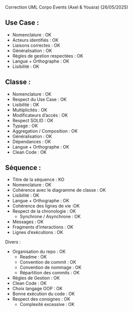 Correction UML Corpo Events (Axel & Yousra) (26/05/2025)

## Use Case :

- Nomenclature : OK
- Acteurs identifiés : OK
- Liaisons correctes : OK
- Généralisation : OK
- Règles de gestion respectées : OK
- Langue + Orthographe : OK
- Lisibilité : OK

## Classe :

- Nomenclature : OK
- Respect du Use Case : OK
- Lisibilité : OK
- Multiplicités : OK
- Modificateurs d’accès : OK
- Respect SOLID : OK
- Typage : OK
- Aggregation / Composition : OK
- Généralisation : OK
- Dépendances : OK
- Langue + Orthographe : OK
- Clean Code : OK

## Séquence :

- Titre de la séquence : KO
- Nomenclature : OK
- Cohérence avec le diagramme de classe : OK
- Lisibilité : OK
- Langue + Orthographe : OK
- Cohérence des lignes de vie :OK
- Respect de la chronologie : OK
  - Synchrone / Asynchrone : OK
- Messages : OK
- Fragments d’interactions : OK
- Lignes d’exécutions : OK

Divers :

- Organisation du repo : OK
  - Readme : OK
  - Convention de commit : OK
  - Convention de nommage : OK
  - Répartition des commits : OK
- Règles de Gestion : OK
- Clean Code : OK
- Choix langage OOP : OK
- Bonne exécution du code : OK
- Respect des consignes : OK
  - Complexité excessive : OK
